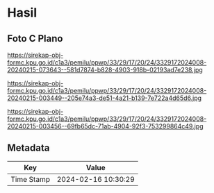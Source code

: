 # Hasil

## Foto C Plano

https://sirekap-obj-formc.kpu.go.id/c1a3/pemilu/ppwp/33/29/17/20/24/3329172024008-20240215-073643--581d7874-b828-4903-918b-02193ad7e238.jpg

https://sirekap-obj-formc.kpu.go.id/c1a3/pemilu/ppwp/33/29/17/20/24/3329172024008-20240215-003449--205e74a3-de51-4a21-b139-7e722a4d65d6.jpg

https://sirekap-obj-formc.kpu.go.id/c1a3/pemilu/ppwp/33/29/17/20/24/3329172024008-20240215-003456--69fb65dc-71ab-4904-92f3-753299864c49.jpg


## Metadata

| Key        | Value               |
| ---------- | ------------------- |
| Time Stamp | 2024-02-16 10:30:29 |



